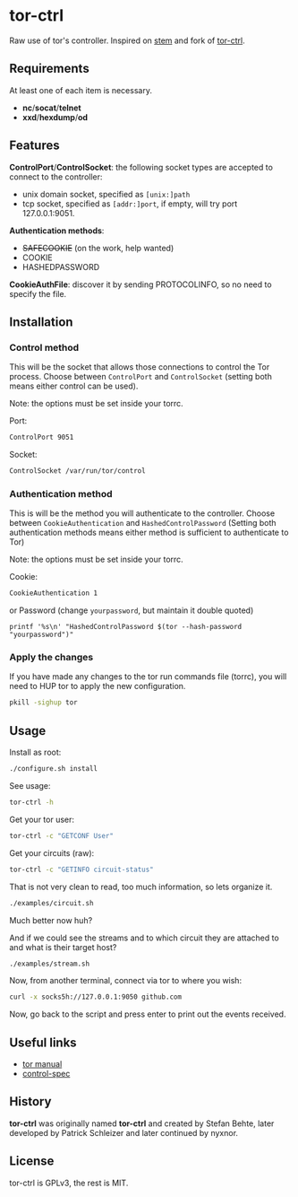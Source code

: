 # tor-ctrl

Raw use of tor's controller. Inspired on [stem](stem.torproject.org) and fork of [tor-ctrl](https://github.com/adrelanos/tor-ctrl/blob/master/usr/bin/tor-ctrl).

## Requirements

At least one of each item is necessary.

* **nc**/**socat**/**telnet**
* **xxd**/**hexdump**/**od**

## Features

**ControlPort**/**ControlSocket**: the following socket types are accepted to connect to the controller:
* unix domain socket, specified as `[unix:]path`
* tcp socket, specified as `[addr:]port`, if empty, will try port 127.0.0.1:9051.

**Authentication methods**:
* ~~SAFECOOKIE~~ (on the work, help wanted)
* COOKIE
* HASHEDPASSWORD

**CookieAuthFile**: discover it by sending PROTOCOLINFO, so no need to specify the file.

## Installation

### Control method

This will be the socket that allows those connections to control the Tor process. Choose between `ControlPort` and `ControlSocket` (setting both means either control can be used).

Note: the options must be set inside your torrc.

Port:
```sh
ControlPort 9051
```

Socket:
```sh
ControlSocket /var/run/tor/control
```

### Authentication method

This is will be the method you will authenticate to the controller. Choose between `CookieAuthentication` and `HashedControlPassword` (Setting both authentication methods means either method is sufficient to authenticate to Tor)

Note: the options must be set inside your torrc.

Cookie:
```sh
CookieAuthentication 1
```
or
Password (change `yourpassword`, but maintain it double quoted)
```
printf '%s\n' "HashedControlPassword $(tor --hash-password "yourpassword")"
```

### Apply the changes

If you have made any changes to the tor run commands file (torrc), you will need to HUP tor to apply the new configuration.

```sh
pkill -sighup tor
```

## Usage

Install as root:
```sh
./configure.sh install
```

See usage:
```sh
tor-ctrl -h
```

Get your tor user:
```sh
tor-ctrl -c "GETCONF User"
```

Get your circuits (raw):
```sh
tor-ctrl -c "GETINFO circuit-status"
```

That is not very clean to read, too much information, so lets organize it.
```sh
./examples/circuit.sh
```
Much better now huh?

And if we could see the streams and to which circuit they are attached to and what is their target host?
```sh
./examples/stream.sh
```
Now, from another terminal, connect via tor to where you wish:
```sh
curl -x socks5h://127.0.0.1:9050 github.com
```
Now, go back to the script and press enter to print out the events received.

## Useful links

* [tor manual](https://2019.www.torproject.org/docs/tor-manual-dev.html.en#cookieauthentication)
* [control-spec](https://gitweb.torproject.org/torspec.git/tree/control-spec.txt#n1637)

## History

**tor-ctrl** was originally named **tor-ctrl** and created by Stefan Behte, later developed by Patrick Schleizer and later continued by nyxnor.

## License

tor-ctrl is GPLv3, the rest is MIT.

